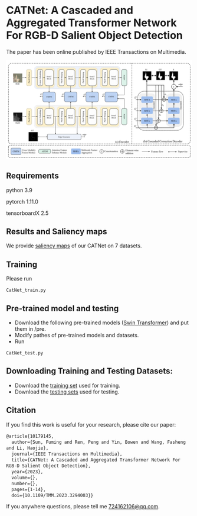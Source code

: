 # CATNet: A Cascaded and Aggregated Transformer Network For RGB-D Salient Object Detection
The paper has been online published by IEEE Transactions on Multimedia. 

![](./figs/Overview.png)

## Requirements
python 3.9

pytorch 1.11.0

tensorboardX 2.5
## Results and Saliency maps
We provide [saliency maps](https://drive.google.com/file/d/1USRmpamaV5RJyI3iWp3J12bIZ0i-kbjr/view?usp=sharing) of our CATNet on 7 datasets.
## Training
Please run 
```
CatNet_train.py
```
## Pre-trained model and testing
- Download the following pre-trained models ([Swin Transformer](https://github.com/SwinTransformer/storage/releases/download/v1.0.0/swin_base_patch4_window12_384_22k.pth)) and put them in /pre.
- Modify pathes of pre-trained models and datasets.
- Run 
```
CatNet_test.py
```
## Downloading Training and Testing Datasets:
- Download the [training set](https://drive.google.com/file/d/1BPt09rbgSYQcu0LpQoKSNVgXA3aYvkF7/view?usp=sharing) used for training.
- Download the [testing sets](https://drive.google.com/file/d/1wAVNEYDrTZK7oWB4J-3MTXmAo1AsVZCj/view?usp=sharing) used for testing.

## Citation
If you find this work is useful for your research, please cite our paper:
```
@article{10179145,
  author={Sun, Fuming and Ren, Peng and Yin, Bowen and Wang, Fasheng and Li, Haojie},
  journal={IEEE Transactions on Multimedia}, 
  title={CATNet: A Cascaded and Aggregated Transformer Network For RGB-D Salient Object Detection}, 
  year={2023},
  volume={},
  number={},
  pages={1-14},
  doi={10.1109/TMM.2023.3294003}}
```

If you anywhere questions, please tell me 724162106@qq.com.
